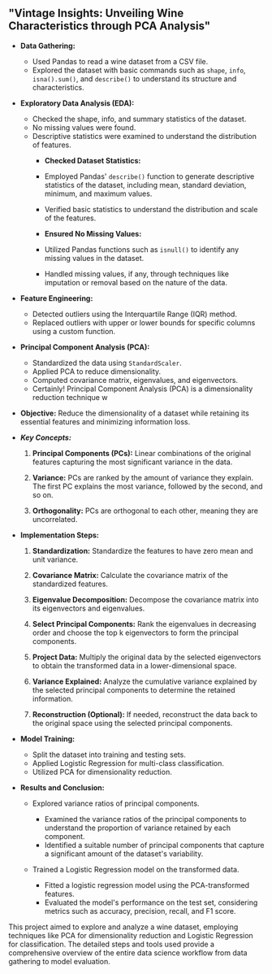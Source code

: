 ## "Vintage Insights: Unveiling Wine Characteristics through PCA Analysis"
- **Data Gathering:**
  - Used Pandas to read a wine dataset from a CSV file.
  - Explored the dataset with basic commands such as `shape`, `info`, `isna().sum()`, and `describe()` to understand its structure and characteristics.

- **Exploratory Data Analysis (EDA):**
  - Checked the shape, info, and summary statistics of the dataset.
  - No missing values were found.
  - Descriptive statistics were examined to understand the distribution of features.
     - **Checked Dataset Statistics:**
      - Employed Pandas' `describe()` function to generate descriptive statistics of the dataset, including mean, standard deviation, minimum, and maximum values.
      - Verified basic statistics to understand the distribution and scale of the features.

     - **Ensured No Missing Values:**
      - Utilized Pandas functions such as `isnull()` to identify any missing values in the dataset.
      - Handled missing values, if any, through techniques like imputation or removal based on the nature of the data.
  
- **Feature Engineering:**
  - Detected outliers using the Interquartile Range (IQR) method.
  - Replaced outliers with upper or lower bounds for specific columns using a custom function.

- **Principal Component Analysis (PCA):**
  - Standardized the data using `StandardScaler`.
  - Applied PCA to reduce dimensionality.
  - Computed covariance matrix, eigenvalues, and eigenvectors.
  - Certainly! Principal Component Analysis (PCA) is a dimensionality reduction technique w

- **Objective:** Reduce the dimensionality of a dataset while retaining its essential features and minimizing information loss.

- ***Key Concepts:***
  1. **Principal Components (PCs):** Linear combinations of the original features capturing the most significant variance in the data.
  
  2. **Variance:** PCs are ranked by the amount of variance they explain. The first PC explains the most variance, followed by the second, and so on.

  3. **Orthogonality:** PCs are orthogonal to each other, meaning they are uncorrelated.

- **Implementation Steps:**

  1. **Standardization:** Standardize the features to have zero mean and unit variance.

  2. **Covariance Matrix:** Calculate the covariance matrix of the standardized features.

  3. **Eigenvalue Decomposition:** Decompose the covariance matrix into its eigenvectors and eigenvalues.

  4. **Select Principal Components:** Rank the eigenvalues in decreasing order and choose the top k eigenvectors to form the principal components.

  5. **Project Data:** Multiply the original data by the selected eigenvectors to obtain the transformed data in a lower-dimensional space.

  6. **Variance Explained:** Analyze the cumulative variance explained by the selected principal components to determine the retained information.

  7. **Reconstruction (Optional):** If needed, reconstruct the data back to the original space using the selected principal components.

- **Model Training:**
  - Split the dataset into training and testing sets.
  - Applied Logistic Regression for multi-class classification.
  - Utilized PCA for dimensionality reduction.

- **Results and Conclusion:**
  - Explored variance ratios of principal components.
    - Examined the variance ratios of the principal components to understand the proportion of variance retained by each component.
    - Identified a suitable number of principal components that capture a significant amount of the dataset's variability.

  - Trained a Logistic Regression model on the transformed data.
     - Fitted a logistic regression model using the PCA-transformed features.
     - Evaluated the model's performance on the test set, considering metrics such as accuracy, precision, recall, and F1 score.



This project aimed to explore and analyze a wine dataset, employing techniques like PCA for dimensionality reduction and Logistic Regression for classification. The detailed steps and tools used provide a comprehensive overview of the entire data science workflow from data gathering to model evaluation.
